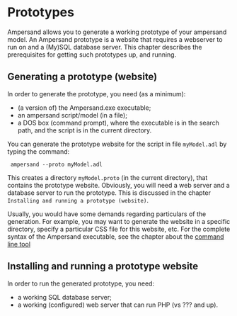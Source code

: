 # Prototypes

Ampersand allows you to generate a working prototype of your ampersand model. An Ampersand prototype is a website that requires a webserver to run on and a (My)SQL database server. This chapter describes the prerequisites for getting such prototypes up, and running.

## Generating a prototype (website)

In order to generate the prototype, you need (as a minimum):
* (a version of) the Ampersand.exe executable;
* an ampersand script/model (in a file);
* a DOS box (command prompt), where the executable is in the search path, and the script is in the current directory.

You can generate the prototype website for the script in file `myModel.adl` by typing the command:

     ampersand --proto myModel.adl

This creates a directory `myModel.proto` (in the current directory), that contains the prototype website. Obviously, you will need a web server and a database server to run the prototype. This is discussed in the chapter `Installing and running a prototype (website)`.

Usually, you would have some demands regarding particulars of the generation. For example, you may want to generate the website in a specific directory, specify a particular CSS file for this website, etc. For the complete syntax of the Ampersand executable, see the chapter about the [command line tool](commandLineTool/commandlinetool.md#Syntax)

## Installing and running a prototype website
In order to run the generated prototype, you need:
* a working SQL database server;
* a working (configured) web server that can run PHP (vs ??? and up).


 




